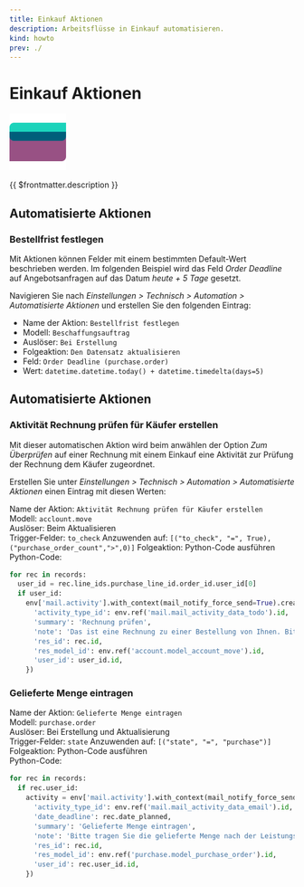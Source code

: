 ```yaml
---
title: Einkauf Aktionen
description: Arbeitsflüsse in Einkauf automatisieren.
kind: howto
prev: ./
---
```

# Einkauf Aktionen
![icons_odoo_purchase](attachments/icons_odoo_purchase.png)

{{ $frontmatter.description }}

## Automatisierte Aktionen

### Bestellfrist festlegen

Mit Aktionen können Felder mit einem bestimmten Default-Wert beschrieben werden. Im folgenden Beispiel wird das Feld *Order Deadline* auf Angebotsanfragen auf das Datum *heute + 5 Tage* gesetzt.

Navigieren Sie nach *Einstellungen > Technisch > Automation > Automatisierte Aktionen* und erstellen Sie den folgenden Eintrag:

* Name der Aktion: `Bestellfrist festlegen`
* Modell: `Beschaffungsauftrag`
* Auslöser: `Bei Erstellung`
* Folgeaktion: `Den Datensatz aktualisieren`
* Feld: `Order Deadline (purchase.order)`
* Wert: `datetime.datetime.today() + datetime.timedelta(days=5)`

## Automatisierte Aktionen

### Aktivität Rechnung prüfen für Käufer erstellen

Mit dieser automatischen Aktion wird beim anwählen der Option *Zum Überprüfen* auf einer Rechnung mit einem Einkauf eine Aktivität zur Prüfung der Rechnung dem Käufer zugeordnet.

Erstellen Sie unter *Einstellungen > Technisch > Automation > Automatisierte Aktionen* einen Eintrag mit diesen Werten:

Name der Aktion: `Aktivität Rechnung prüfen für Käufer erstellen`\
Modell: `acclount.move`\
Auslöser: Beim Aktualisieren\
Trigger-Felder: `to_check`
Anzuwenden auf: `[("to_check", "=", True),("purchase_order_count",">",0)]`
Folgeaktion: Python-Code ausführen\
Python-Code:

```python
for rec in records:
  user_id = rec.line_ids.purchase_line_id.order_id.user_id[0]
  if user_id:
    env['mail.activity'].with_context(mail_notify_force_send=True).create({
      'activity_type_id': env.ref('mail.mail_activity_data_todo').id,
      'summary': 'Rechnung prüfen',
      'note': 'Das ist eine Rechnung zu einer Bestellung von Ihnen. Bitte überprüfen Sie die Rechnung und wählen Sie "Als geprüft markieren".',
      'res_id': rec.id,
      'res_model_id': env.ref('account.model_account_move').id,
      'user_id': user_id.id,
    })
```

### Gelieferte Menge eintragen

Name der Aktion: `Gelieferte Menge eintragen`\
Modell: `purchase.order`\
Auslöser: Bei Erstellung und Aktualisierung\
Trigger-Felder: `state`
Anzuwenden auf: `[("state", "=", "purchase")]`
Folgeaktion: Python-Code ausführen\
Python-Code:

```python
for rec in records:
  if rec.user_id:
    activity = env['mail.activity'].with_context(mail_notify_force_send=True).create({
      'activity_type_id': env.ref('mail.mail_activity_data_email').id,
      'date_deadline': rec.date_planned,
      'summary': 'Gelieferte Menge eintragen',
      'note': 'Bitte tragen Sie die gelieferte Menge nach der Leistungserbringung ein.',
      'res_id': rec.id,
      'res_model_id': env.ref('purchase.model_purchase_order').id,
      'user_id': rec.user_id.id,
    })
```